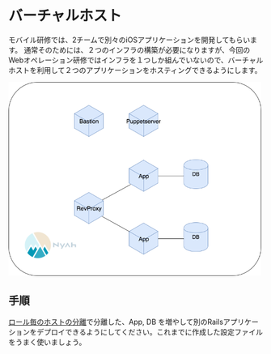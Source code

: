 # バーチャルホスト

モバイル研修では、2チームで別々のiOSアプリケーションを開発してもらいます。
通常そのためには、２つのインフラの構築が必要になりますが、今回のWebオペレーション研修ではインフラを１つしか組んでいないので、バーチャルホストを利用して２つのアプリケーションをホスティングできるようにします。

<img src="../assets/step5.png" width="500" alt="ロール毎に分離した構成">

## 手順

[ロール毎のホストの分離](dividing_into_roles.md)で分離した、App, DB を増やして別のRailsアプリケーションをデプロイできるようにしてください。これまでに作成した設定ファイルをうまく使いましょう。
